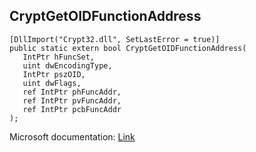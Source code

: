 ## CryptGetOIDFunctionAddress

```
[DllImport("Crypt32.dll", SetLastError = true)]
public static extern bool CryptGetOIDFunctionAddress(
   IntPtr hFuncSet,
   uint dwEncodingType,
   IntPtr pszOID,
   uint dwFlags,
   ref IntPtr phFuncAddr,
   ref IntPtr pvFuncAddr,
   ref IntPtr pcbFuncAddr
);
```

Microsoft documentation: [Link](https://docs.microsoft.com/en-us/windows/win32/api/wincrypt/nf-wincrypt-cryptgetoidfunctionaddress)
